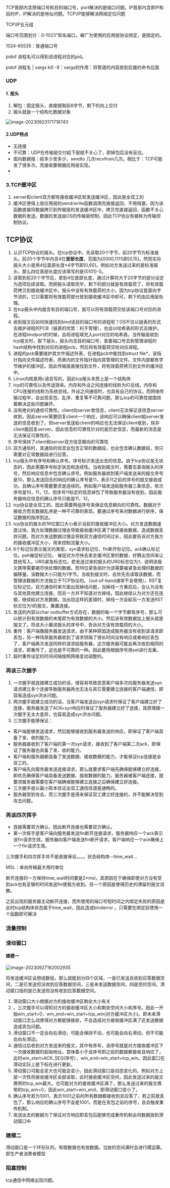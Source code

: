 TCP首部内含原端口号和目的端口号，port解决的是端口问题。IP首部内含原IP和目的IP，IP解决的是地址问题。TCP\IP能够解决网络定位问题

TCP\IP五元组

端口号范围划分：0-1023“知名端口，被广为使用的应用层协议绑定，是固定的。

1024-65535：普通端口号

pidof 进程名可以得到该进程对应的pid。

pidof 进程名 | xargs kill -9：xargs的作用：将管道的内容放到后接的命令后面

### UDP

#### 1. 报头

1. 解包：固定报头，直接提取前8字节，剩下的向上交付
2. 报头就是一个结构化数据对象

![image-20230923171718743](https://non1.oss-cn-guangzhou.aliyuncs.com/write1/202309231717752.png)

#### 2.UDP特点

* 无连接
* 不可靠：UDP在传输层交付給下层就不关心了，即掉包后没有反应。
* 面向数据报：給多少发多少。sendto 几次recvfrom几次。相比于：TCP可能发了很多次，而接收要根据应用层实现。
* 

### 3.TCP缓冲区

1. server和client双方都有接收缓冲区和发送缓冲区，因此是全双工的
2. 缓冲区使得上层应用层的send/write函数调用完直接返回，不用阻塞。因为该函数直接将数据拷贝到传输层的发送缓冲区中，拷贝完直接返回，函数不关心数据的发送。数据的发送由OS的传输层控制，因此TCP协议有被称为传输控制协议。

## TCP协议

1. 认识TCP协议的报头。在tcp协议中，先读取20个字节，前20字节为标准报头。前20个字节中内含4位**首部长度**，范围为[0000,1111]即[0,15]。然而实际报头大小是用4位首部长度*4字节即[0,60]。例如对方发送过来的是标准报头，那么四位首部长度应该填写的是{0101}-5。
2. 读取到前20个字节后，拿到4位首部长度，通过计算将大于20字节的部分设定为选项后续读取。而把报头读取完毕，剩下的部分就是有效载荷了，将有效载荷拷贝到接收缓冲区中。报头中没有有效载荷的大小，因为tcp协议是面向字节流的，它只需要将有效载荷部分放到接收缓冲区中即可，剩下的由应用层处理。
3. 在tcp报头中内就含有目的端口号，就可以将有效载荷交给该端口号对应的进程。
4. 收到报文后如何快速找到bind该目的端口号的进程呢？OS不仅以链表的形式去维护进程的PCB（链表的优势：利于管理），也会以哈希表的形式去维护。在进程bindport的时候，会将进程填充入port对应的哈希表。当传输层收到tcp报文时，取下报头，报头内含目的端口号，拿着端口号去到管理进程的hash结构中找到对应的进程pcb，然后将有效载荷交给对应进程。
5. 进程的pcb需要维护其文件描述符表，在进程pcb中能找到struct file*，该指针指向文件描述符表，而表内的文件指针指向其管理的文件。文件内部都有字节维护的缓冲区。因此传输层直接找到文件，将有效载荷拷贝到文件的缓冲区中。
6. Linux内核是用c语言写的，因此tcp报头本质上是一个结构体
7. tcp的可靠性以及传送效率。内存和外设之间连接的线称为IO总线。内存和CPU连接的线称为系统总线。外设之间通信时，也具有自己的协议。而网络传输过程中，会出现丢包、乱序、重复等不可靠问题，那么tcp的可靠性就围绕着解决这些问题展开。
8. 没有绝对的通信可靠性。client向server发信息，client无法保证该信息server收到，因此server需要回复client一个响应，该响应可以确保client給server发送的信息收到了。但server发送給client的响应也无法保证client收到，除非client能回复server。因此信息的可靠性针对的是历史信息，而最新的消息是无法保证可靠性的。
9. 序号保持了client和server双方信息朝向的可靠性
10. 双方通信时，其通信的信息会包含正常的数据段，也会包含确认数据段，但只需要对正常数据段进行应答。
11. tcp报头中有序号和确认序号。序号标识发送出去的信息。由于tcp协议是无状态的，因此需要序号标定状态和连续性。当收到报文时，需要去查询报头的序号，然后响应信息中包含确认序号。例如服务器收到客户端发送来的报文序号是10，那么发送回去的响应的确认序号是11，表示11之前的序号的报文接收成功，且确认序号需要要求是连续的。例如客户端发送給服务器三条信息，依次序号是10，11，12，但序号11标定的信息掉包了导致服务器没有收到，因此服务器响应信息的确认序号只能是11，12。
12. tcp协议是全双工的，因此需要两组序号来保证信息朝向的可靠性。数据对于接收方而言数据乱序是一种不可靠的表现，要通过序号来对数据进行排序，保证数据的按序到达。
13. tcp协议的报头的16位窗口大小表示当前的接收缓冲区大小。对方发送数据速度过快，我方处理数据过慢会导致接收缓冲区满了继续接收数据，造成数据丢弃问题。而对方发送数据过慢会导致双方通信时间过长，因此要告诉对方我方的接收缓冲区大小，用来控制流量大小。
14. 6个标记位表示报文的类型。syn请求标记位，fin断开标记位。ack确认标记位。psh催促标记位。 催促对方尽快去拿走缓冲区里的数据，好腾出空间来让其他写入。URG紧急标志位。若发送过来的报头的URG标志位为1，说明该报文携带需要被尽快处理的数据。而16位紧急指针为该需要被紧急处理的数据的偏移量。该数据大小只能为1字节。当收到报文时，会优先去读取该数据，而管理该数据的方法独立于TCP协议的。（out-of-band通常不会使用）。RST复位标记位。双方通信时单方面出现掉线问题，当掉线一方重启后，会认为没有与其他其他建立连接，而另一方并不知道对方掉线，因此继续认为对方还在连接，继续給对方发数据。当出现这样的差错时，掉线一方会給另一方发送RST标志位为1的报文，重置连接。
15. 发送的内容以char outbuffer方式存在，数据的每一个字节都有序号，那么可以统计到有效数据的末尾即为有效数据的大小。然后该有效数据加上报头就是报文了。将该大小置进报头的序号中，告诉对方该有效载荷的大小。
16. 重传：客户端像服务器发送请求，由于某种原因造成服务器没有收到该请求即丢包，另一种场景服务器收到了请求但隔了很长时间没有响应或者响应丢包了，客户端再次发送同样的请求給服务器，这次服务器可能会再次收到相同的请求，即重传了，这也是不可靠的一种。因此要用根据序号用set进行去重。
17. 超时重传设定的时间间隔按照网络变动调整的。





### 再谈三次握手

1. 一次握手就连接建立成功的话，很容易导致恶意客户端多次向服务器发送syn请求建立多个连接导致服务器再也无法与其它需要建立连接的客户端通信，即容易造成syn洪水问题。
2. 两次握手就建立成功的话，当客户端发送出syn请求时保证了客户端建立好了连接，服务器发送了ACK+syn响应时保证了服务器建立好了连接，其原理跟一次握手无太大差异，也容易造成syn洪水问题。
3. 三次握手能够保证：

* 客户端能够发送请求，然后能够接收到服务器发送的响应，即保证了客户端具备了发、收的能力。
* 服务器接收到了客户端的第一次syn请求，接收到了客户端第二次ack，即保证了服务器也具备了发、收的能力。
* 客户端和服务器都具备了发送数据、接收数据的能力，才能保证tcp连接是全双工的。
* 客户端先向服务器发送连接请求，那么就要求客户端先确保能够建立好连接，即优先确保客户端具备发送数据、接收数据的能力。服务器被客户端连接，就要求服务器需要在客户端确保能够建立连接之后确保建立好连接。
* 三次握手是以最小陈本验证全双工通信信道是通畅的。
* 服务器受到攻击，而三次握手是用来保证双工建立好连接的，并不能解决受到攻击问题。

### 再谈四次挥手

* 连接需要双方确认，因此断开连接也需要双方确认。
* 第一次挥手是客户端向服务器发送fin断开连接请求，服务器响应一个ack表示该fin请求生效。服务器向客户端发送fin断开请求，客户端响应一个ack确保上一个fin请求生效。

三次握手和四次挥手并不是直接保证。。。。状态结构体--time_wait...



MSL：单向传输最大用时单位

断开连接的一方保持time_wait时间要是2*msl，其原因在于确保即使对方没有受到ack也有足够的时间发送fin使我方收到。另一个原因是使得历史的滞留的报文消散。 

之前出现的服务器主动断开连接，而所使用的端口号短时间之内绑定失败的原因是此时tcp结构体状态属于time_wait，因此造成binderror 。只需要在绑定前使用一个函数即可解决

### 流量控制



### 滑动窗口

#### 建模一

![image-20230927162002935](C:/Users/86176/AppData/Roaming/Typora/typora-user-images/image-20230927162002935.png)

将发送缓冲区设想成数组，那么就能划分四个区域，一是已发送且收到应答数据空间，二是已发送但没收到应答数据空间，三是未发送数据空间，四是空的空间。滑动窗口指的是已发送但没有收到应答数据空间。

1. 滑动窗口大小根据对方的接收缓冲区剩余大小有关
2. 。三次握手可以得知对方的接收缓冲区大小和剩余空间大小和序号。因此一开始win_start=0，win_end=win_start+tcp_win(对方缓冲区大小)。即未来滑动窗口怎么动使得对方都能够接收，不会造成对方接收缓冲区满了还发送数据造成丢包问题。
3. 滑动窗口不一定会向右滑动，可能会保持不动，也可能会向右滑动，但不可能会向左滑动。
4. 通信过后收到对方发送来的报文，其中有序号，该序号就是对方接收缓冲区下一次接收数据的起始地址。意味着小于该序号即之前的数据都接收且响应了，此时win_start=ACK_SEQ(序号），win_end=win_start+tcp_win。因此窗口在滑动实际上是下标在进行更新。
5. 滑动窗口可能会变大也可能会变小，因此滑动窗口是动态变化的。例如对方上层一次性将接收缓冲区全部读取，此时接收缓冲区空间，因此发送过来的报文携带的tcp_win最大。也可能对方的接收缓冲区满了，那么发送过来的报文携带的tcp_win=0，因此win_start=win_end，即滑动窗口变小了。
6. 确认序号若为1001，表示1001之前的所有数据都接收到且应答了，若之前就丢包了，那么响应的确认序号不会是1001，而是在丢包之前的序号，且会触发重传机制。
7. 发送出去的数据为了保证对方响应即丢包后能够完成重传机制会将数据放到滑动窗口中

### 建模二

滑动窗口是一个环形队列，有取数据也有放数据。当放的空间满时会进行模运算。即生产者消费者模型

### 阻塞控制

tcp通信中网络出现问题。